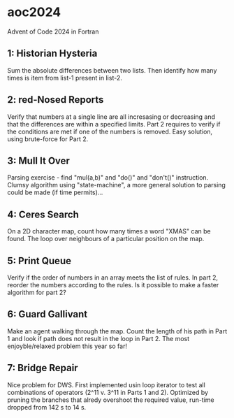 # aoc2024
Advent of Code 2024 in Fortran

## 1: Historian Hysteria
Sum the absolute differences between two lists.
Then identify how many times is item from list-1 present in list-2.

## 2: red-Nosed Reports
Verify that numbers at a single line are all incresasing or decreasing
and that the differences are within a specified limits. Part 2 requires
to verify if the conditions are met if one of the numbers is removed.
Easy solution, using brute-force for Part 2.

## 3: Mull It Over
Parsing exercise - find "mul(a,b)" and "do()" and "don't()" instruction.
Clumsy algorithm using "state-machine", a more general solution to
parsing could be made (if time permits)...

## 4: Ceres Search
On a 2D character map, count how many times a word "XMAS" can be found.
The loop over neighbours of a particular position on the map.

## 5: Print Queue
Verify if the order of numbers in an array meets the list of rules.
In part 2, reorder the numbers according to the rules.
Is it possible to make a faster algorithm for part 2?

## 6: Guard Gallivant
Make an agent walking through the map. Count the length of his path in Part 1
and look if path does not result in the loop in Part 2.
The most enjoyble/relaxed problem this year so far!

## 7: Bridge Repair
Nice problem for DWS. First implemented usin loop iterator to test all
combinations of operators (2^11 v. 3^11 in Parts 1 and 2).
Optimized by pruning the branches that alredy overshoot the required value,
run-time dropped from 142 s to 14 s.

